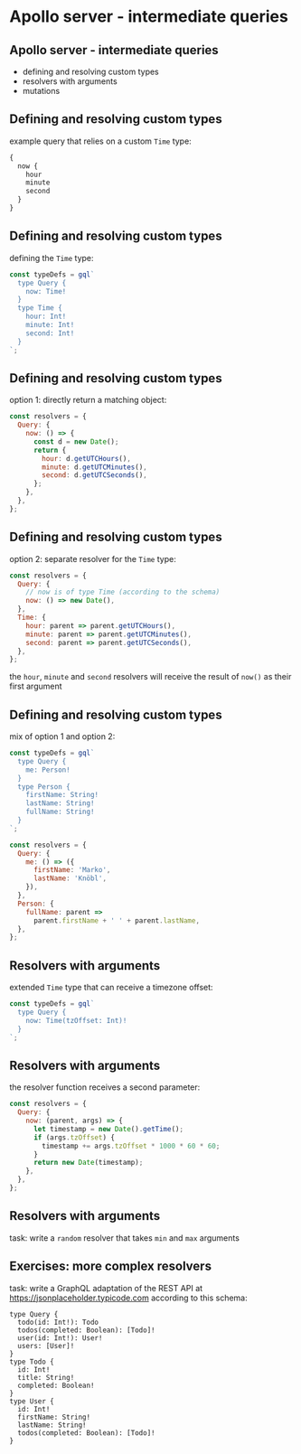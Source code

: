# Apollo server - intermediate queries

## Apollo server - intermediate queries

- defining and resolving custom types
- resolvers with arguments
- mutations

## Defining and resolving custom types

example query that relies on a custom `Time` type:

```graphql
{
  now {
    hour
    minute
    second
  }
}
```

## Defining and resolving custom types

defining the `Time` type:

```js
const typeDefs = gql`
  type Query {
    now: Time!
  }
  type Time {
    hour: Int!
    minute: Int!
    second: Int!
  }
`;
```

## Defining and resolving custom types

option 1: directly return a matching object:

```js
const resolvers = {
  Query: {
    now: () => {
      const d = new Date();
      return {
        hour: d.getUTCHours(),
        minute: d.getUTCMinutes(),
        second: d.getUTCSeconds(),
      };
    },
  },
};
```

## Defining and resolving custom types

option 2: separate resolver for the `Time` type:

```js
const resolvers = {
  Query: {
    // now is of type Time (according to the schema)
    now: () => new Date(),
  },
  Time: {
    hour: parent => parent.getUTCHours(),
    minute: parent => parent.getUTCMinutes(),
    second: parent => parent.getUTCSeconds(),
  },
};
```

the `hour`, `minute` and `second` resolvers will receive the result of `now()` as their first argument

## Defining and resolving custom types

mix of option 1 and option 2:

```js
const typeDefs = gql`
  type Query {
    me: Person!
  }
  type Person {
    firstName: String!
    lastName: String!
    fullName: String!
  }
`;

const resolvers = {
  Query: {
    me: () => ({
      firstName: 'Marko',
      lastName: 'Knöbl',
    }),
  },
  Person: {
    fullName: parent =>
      parent.firstName + ' ' + parent.lastName,
  },
};
```

## Resolvers with arguments

extended `Time` type that can receive a timezone offset:

```js
const typeDefs = gql`
  type Query {
    now: Time(tzOffset: Int)!
  }
`;
```

## Resolvers with arguments

the resolver function receives a second parameter:

```js
const resolvers = {
  Query: {
    now: (parent, args) => {
      let timestamp = new Date().getTime();
      if (args.tzOffset) {
        timestamp += args.tzOffset * 1000 * 60 * 60;
      }
      return new Date(timestamp);
    },
  },
};
```

## Resolvers with arguments

task: write a `random` resolver that takes `min` and `max` arguments

## Exercises: more complex resolvers

task: write a GraphQL adaptation of the REST API at https://jsonplaceholder.typicode.com according to this schema:

```gql
type Query {
  todo(id: Int!): Todo
  todos(completed: Boolean): [Todo]!
  user(id: Int!): User!
  users: [User]!
}
type Todo {
  id: Int!
  title: String!
  completed: Boolean!
}
type User {
  id: Int!
  firstName: String!
  lastName: String!
  todos(completed: Boolean): [Todo]!
}
```
